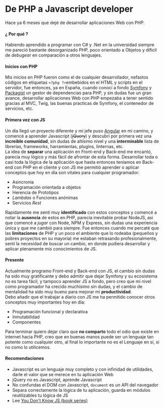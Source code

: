 # De PHP a Javascript developer

Hace ya 6 meses que dejé de desarrollar aplicaciones Web con PHP.   

#### ¿ Por qué ?   
Habiendo aprendido a programar con C# y .Net en la universidad siempre me pareció bastante desorganizado PHP, poco orientado a Objetos y díficil de *debugear* en comparación a otros lenguajes.  

#### Inicios con PHP
Mis inicios en PHP fueron como el de cualquier desarrollador, nefastos códigos en etiquetas `<?php ?>`embebidos en el HTML y scripts en el servidor, fue entonces, ya en España, cuando conocí a fondo [Symfony](https://www.symfony.com) y [Packagist](https://packagist.org/) un gestor de dependencias para PHP, y sin dudas fue un gran avance, desarrollar aplicaciones Web con PHP empezaba a tener sentido gracias al MVC, Twig, las buenas practicas de Symfony, el contenedor de servicios, etc.   

#### Primera vez con JS
Un día llegó un proyecto diferente y mi jefe puso [Angular](https://angularjs.org/) en mi camino, y comencé a aprender Javascript (~~jQuery~~) y descubrí por primera vez una **increible comunidad**, sin dudas de altísimo nivel y una **interminable** lista de librerías, frameworks, harramientas, plugins, linternas, etc.  
La idea de **separar** una aplicación en Front-end y Back-end me encantó, parecía muy lógico y más fácil de afrontar de esta forma. Desarrollar toda o casi toda la lógica de la aplicación que hasta entonces teníamos en Back-end con PHP en el cliente y con JS me permitió aprender o aplicar conceptos que hoy en día son vitales para cualquier programador:

- Asincronía
- Programación orientada a objetos
- Herencia de Prototipos
- *Lambdas* o Funciones anónimas
- Servicios *Rest*  

Rapidamente me sentí muy **identificado** con estos conceptos y comencé a notar la **ausencia** de estos en PHP, parecía inevitable probar NodeJS, asi que comencé a *jugar* con Node, NPM y Express, sin dudas una experiencia única y que me cambió para siempre. Fue entonces cuando me percaté que las **limitaciones** de PHP y un poco el ambiente que lo rodeaba (pequeños y pobres proyectos en su mayoría) me estaban retrasando profesionalmente, sentí la necesidad de buscar un cambio, en donde pudiera desarrollar y aplicar plenamente mis conocimientos de JS.  

#### Presente
Actualmente programo Front-end y Back-end con JS, el cambio sin dudas ha sido muy gratificante y debo admitir que dejar Symfony y su ecosistema no es tarea fácil, y tampoco aprender JS a fondo, pero creo que mi nivel como programador ha crecido muchísimo sin dudas, y el cambio de mentalidad ha sido muy bueno para mejorar mi **productividad**.   
Debo añadir que el trabajar a diario con JS me ha permitido conocer otros conceptos muy importantes hoy en día:

- Programación funcional y declarativa
- Inmutabilidad
- Componentes

Para terminar quiero dejar claro que **no comparto** todo el odio que existe en internet hacia PHP, creo que en buenas manos puede ser un lenguaje tan potente como cualquier otro, al final lo importante no es el Lenguaje en sí, si no como lo utilicemos.

#### Recomendaciones
- Javascript es un lenguaje muy completo y con infinidad de utilidades, darle el valor que se merece en tu aplicación Web
- jQuery no es Javascript, aprende Javascript
- No confundas el DOM con Javascript, `document` es un API del navegador
- Separa correctamente la lógica de tu aplicación, guarda en módulos reutilizables tu lógica de JS
- Lee [You Don't Know JS (book series)](https://github.com/getify/You-Dont-Know-JS)
